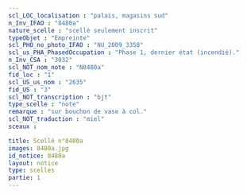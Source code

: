 ```yaml
---
scl_LOC_localisation : "palais, magasins sud"
n_Inv_IFAO : "8480a"
nature_scelle : "scellé seulement inscrit"
typeObjet : "Empreinte"
scl_PHO_no_photo_IFAO : "NU_2009_3358"
scl_us_PHA_PhasedOccupation : "Phase 1, dernier état (incendié)."
n_Inv_CSA : "3032"
scl_NOT_nom_note : "N8480a"
fid_loc : "1"
scl_US_us_nom : "2635"
fid_US : "3"
scl_NOT_transcription : "bjt"
type_scelle : "note"
remarque : "sur bouchon de vase à col."
scl_NOT_traduction : "miel"
sceaux :

title: Scellé n°8480a
images: 8480a.jpg
id_notice: 8480a
layout: notice
type: scelles
partie: 1
---
```

